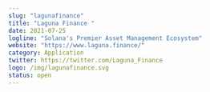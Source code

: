 ```yaml
---
slug: "lagunafinance"
title: "Laguna Finance "
date: 2021-07-25
logline: "Solana's Premier Asset Management Ecosystem"
website: "https://www.laguna.finance/"
category: Application
twitter: https://twitter.com/Laguna_Finance
logo: /img/lagunafinance.svg
status: open
---
```


